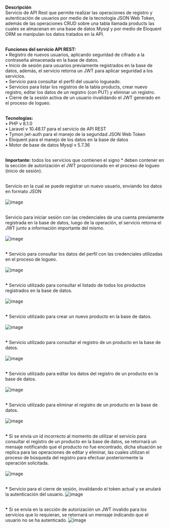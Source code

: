 <b>Descripción</b></br>
Servicio de API Rest que permite realizar las operaciones de registro y autenticación de usuarios por medio de la tecnología JSON Web Token, además de las operaciones CRUD sobre una tabla llamada products las cuales se almacenan en una base de datos Mysql y por medio de Eloquent ORM se manipulan los datos tratados en la API.</br></br>

<b>Funciones del servicio API REST:</b></br>
•	Registro de nuevos usuarios, aplicando seguridad de cifrado a la contraseña almacenada en la base de datos.</br>
•	Inicio de sesión para usuarios previamente registrados en la base de datos, además, el servicio retorna un JWT para aplicar seguridad a los servicios.</br>
•	Servicio para consultar el perfil del usuario logueado.</br>
•	Servicios para listar los registros de la tabla products, crear nuevo registro, editar los datos de un registro (con PUT) y eliminar un registro.</br>
•	Cierre de la sesión activa de un usuario invalidando el JWT generado en el proceso de logueo.</br></br>

<b>Tecnologías:</b></br>
•	PHP v 8.1.0</br>
•	Laravel v 10.48.17 para el servicio de API REST</br>
•	Tymon jwt-auth para el manejo de la seguridad JSON Web Token</br>
•	Eloquent para el manejo de los datos en la base de datos</br>
•	Motor de base de datos Mysql v 5.7.36</br></br>


<b>Importante:</b> todos los servicios que contienen el signo * deben contener en la sección de autorización el JWT proporcionado en el proceso de logueo (inicio de sesión). </br></br>

Servicio en la cual se puede registrar un nuevo usuario, enviando los datos en formato JSON</br></br>
![image](https://github.com/user-attachments/assets/5ee2017f-4211-44f4-9cfa-4a01b4a8cafe)</br></br>


Servicio para iniciar sesión con las credenciales de una cuenta previamente registrada en la base de datos, luego de la operación, el servicio retorna el JWT junto a información importante del mismo.</br></br>
![image](https://github.com/user-attachments/assets/e855a0ad-45ea-4d00-a9a4-9d3b8cc97a44)</br></br>


<b>*</b> Servicio para consultar los datos del perfil con las credenciales utilizadas en el proceso de logueo.</br></br>
![image](https://github.com/user-attachments/assets/0b49f64a-22cd-4148-a327-7f19231ce7b7)</br></br>


<b>*</b> Servicio utilizado para consultar el listado de todos los productos registrados en la base de datos.</br></br>
![image](https://github.com/user-attachments/assets/bc0a4062-bcee-4fbe-a7d6-677f4f66c615)</br></br>


<b>*</b> Servicio utilizado para crear un nuevo producto en la base de datos.</br></br>
![image](https://github.com/user-attachments/assets/4b7f02aa-0792-4905-b957-3ca672d34849)</br></br>


<b>*</b> Servicio utilizado para consultar el registro de un producto en la base de datos.</br></br>
![image](https://github.com/user-attachments/assets/2290babc-2bc9-448f-a06a-d106b3fe8cfb)</br></br>


<b>*</b> Servicio utilizado para editar los datos del registro de un producto en la base de datos.</br></br>
![image](https://github.com/user-attachments/assets/4b270797-54d4-4a61-a6b5-3ff1850b47a2)</br></br>


<b>*</b> Servicio utilizado para eliminar el registro de un producto en la base de datos.</br></br>
![image](https://github.com/user-attachments/assets/6b8e30b5-ac0c-4f5a-9b21-b50c27e3bc83)</br></br>


<b>*</b> Si se envía un id incorrecto al momento de utilizar el servicio para consultar el registro de un producto en la base de datos, se retornará un mensaje notificando que el producto no fue encontrado, dicha situación se replica para las operaciones de editar y eliminar, las cuales utilizan el proceso de búsqueda del registro para efectuar posteriormente la operación solicitada.</br></br>
![image](https://github.com/user-attachments/assets/ede2f074-a583-44dc-af08-48e52d91a2cc)</br></br>

<b>*</b> Servicio para el cierre de sesión, invalidando el token actual y se anulará la autenticación del usuario.
![image](https://github.com/user-attachments/assets/a9490ec4-8889-43fb-905d-c548bba4c377)</br></br>


<b>*</b> Si se envía en la sección de autorización un JWT invalido para los servicios que lo requieran, se retornará un mensaje indicando que el usuario no se ha autenticado.
![image](https://github.com/user-attachments/assets/91d3306f-cc73-49f1-a2fc-c0c911e46f5c)</br></br>



